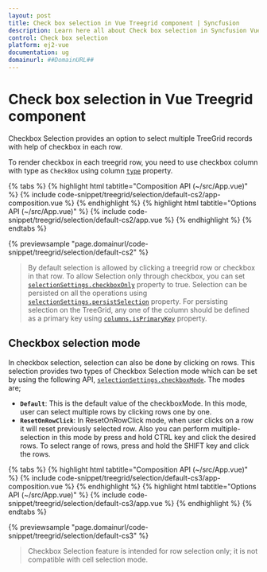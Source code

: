 ```yaml
---
layout: post
title: Check box selection in Vue Treegrid component | Syncfusion
description: Learn here all about Check box selection in Syncfusion Vue Treegrid component of Syncfusion Essential JS 2 and more.
control: Check box selection 
platform: ej2-vue
documentation: ug
domainurl: ##DomainURL##
---
```


# Check box selection in Vue Treegrid component

Checkbox Selection provides an option to select multiple TreeGrid records with help of checkbox in each row.

To render checkbox in each treegrid row, you need to use checkbox column with type as `CheckBox` using
column [`type`](https://ej2.syncfusion.com/vue/documentation/api/treegrid/column/#type) property.

{% tabs %}
{% highlight html tabtitle="Composition API (~/src/App.vue)" %}
{% include code-snippet/treegrid/selection/default-cs2/app-composition.vue %}
{% endhighlight %}
{% highlight html tabtitle="Options API (~/src/App.vue)" %}
{% include code-snippet/treegrid/selection/default-cs2/app.vue %}
{% endhighlight %}
{% endtabs %}
        
{% previewsample "page.domainurl/code-snippet/treegrid/selection/default-cs2" %}

> By default selection is allowed by clicking a treegrid row or checkbox in that row. To allow Selection only through checkbox, you can set
[`selectionSettings.checkboxOnly`](https://ej2.syncfusion.com/vue/documentation/api/treegrid/selectionSettings/#checkboxonly) property to true.
> Selection can be persisted on all the operations
using [`selectionSettings.persistSelection`](https://ej2.syncfusion.com/vue/documentation/api/treegrid/selectionSettings/#persistselection) property.
For persisting selection on the TreeGrid, any one of the column should be defined as a primary key
using [`columns.isPrimaryKey`](https://ej2.syncfusion.com/vue/documentation/api/treegrid/column/#isprimarykey) property.

## Checkbox selection mode

In checkbox selection, selection can also be done by clicking on rows. This selection provides two types of Checkbox Selection mode which can be set by using the following API,
[`selectionSettings.checkboxMode`](https://ej2.syncfusion.com/vue/documentation/api/treegrid/selectionSettings/#checkboxmode). The modes are;

* **`Default`**: This is the default value of the checkboxMode. In this mode, user can select multiple rows by clicking rows one by one.
* **`ResetOnRowClick`**: In ResetOnRowClick mode, when user clicks on a row it will reset previously selected row. Also you can perform multiple-selection in this mode by press and hold CTRL key and click the desired rows. To select range of rows, press and hold the SHIFT key and click the rows.

{% tabs %}
{% highlight html tabtitle="Composition API (~/src/App.vue)" %}
{% include code-snippet/treegrid/selection/default-cs3/app-composition.vue %}
{% endhighlight %}
{% highlight html tabtitle="Options API (~/src/App.vue)" %}
{% include code-snippet/treegrid/selection/default-cs3/app.vue %}
{% endhighlight %}
{% endtabs %}
        
{% previewsample "page.domainurl/code-snippet/treegrid/selection/default-cs3" %}

> Checkbox Selection feature is intended for row selection only; it is not compatible with cell selection mode.